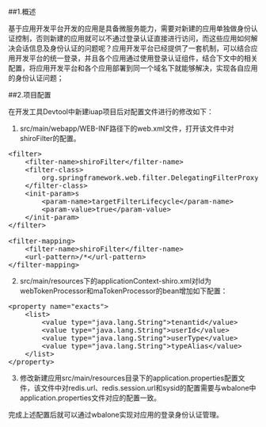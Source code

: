 ##1.概述


基于应用开发平台开发的应用是具备微服务能力，需要对新建的应用单独做身份认证控制，否则新建的应用就可以不通过登录认证直接进行访问，而这些应用如何解决会话信息及身份认证的问题呢？应用开发平台已经提供了一套机制，可以结合应用开发平台的统一登录，并且各个应用通过使用登录认证组件，结合下文中的相关配置，将应用开发平台和各个应用部署到同一个域名下就能够解决，实现各自应用的身份认证问题；


##2.项目配置

在开发工具Devtool中新建iuap项目后对配置文件进行的修改如下：</br>
1) src/main/webapp/WEB-INF路径下的web.xml文件，打开该文件中对shiroFilter的配置。</br>
<pre>
&lt;filter>
    &lt;filter-name>shiroFilter&lt;/filter-name>  				 
    &lt;filter-class>
        org.springframework.web.filter.DelegatingFilterProxy
    &lt;/filter-class>
    &lt;init-param>s
        &lt;param-name>targetFilterLifecycle&lt;/param-name>
        &lt;param-value>true&lt;/param-value>
    &lt;/init-param>
&lt;/filter>

&lt;filter-mapping>
    &lt;filter-name>shiroFilter&lt;/filter-name>
    &lt;url-pattern>/*&lt;/url-pattern>
&lt;/filter-mapping>
</pre>
2) src/main/resources下的applicationContext-shiro.xml对Id为webTokenProcessor和maTokenProcessor的bean增加如下配置：
<pre>
&lt;property name="exacts">
    &lt;list>
        &lt;value type="java.lang.String">tenantid&lt;/value>
        &lt;value type="java.lang.String">userId&lt;/value>
        &lt;value type="java.lang.String">userType&lt;/value>
        &lt;value type="java.lang.String">typeAlias&lt;/value>
    &lt;/list>
&lt;/property>
</pre>
3) 修改新建应用src/main/resources目录下的application.properties配置文件，该文件中对redis.url、redis.session.url和sysid的配置需要与wbalone中application.properties文件对应的配置一致。

完成上述配置后就可以通过wbalone实现对应用的登录身份认证管理。